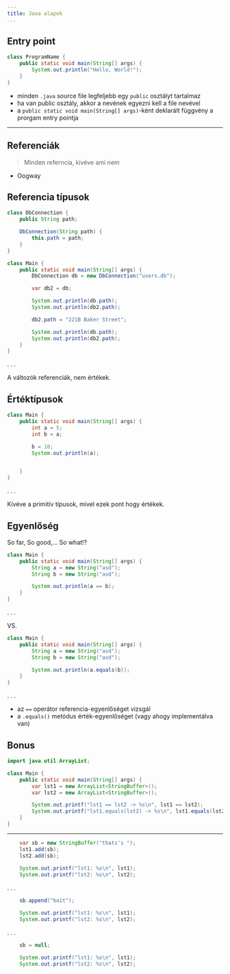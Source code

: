 ```yaml
---
title: Java alapok
...
```



## Entry point

```java
class ProgramName {
    public static void main(String[] args) {
        System.out.println("Hello, World!"); 
    }
}
```

- minden `.java` source file legfeljebb egy `public` osztályt tartalmaz
- ha van public osztály, akkor a nevének egyezni kell a file nevével
- a `public static void main(String[] args)`-ként deklarált függvény a prorgam entry pointja

---

## Referenciák

> Minden referncia, kivéve ami nem

- Oogway

## Referencia típusok

```java
class DbConnection {
    public String path;

    DbConnection(String path) {
        this.path = path;
    }
}

class Main {
    public static void main(String[] args) {
        DbConnection db = new DbConnection("users.db");

        var db2 = db;

        System.out.println(db.path);
        System.out.println(db2.path);

        db2.path = "221B Baker Street";

        System.out.println(db.path);
        System.out.println(db2.path);
    }
}
```

. . .

A változók referenciák, nem értékek.

## Értéktípusok

```java
class Main {
    public static void main(String[] args) {
        int a = 5;
        int b = a;

        b = 10;
        System.out.println(a);


    }
}
```

. . .

Kivéve a primitív típusok, mivel ezek pont hogy értékek.

## Egyenlőség

So far, So good,... So what!?

```java  
class Main {
    public static void main(String[] args) {
        String a = new String("asd");
        String b = new String("asd");

        System.out.println(a == b);
    }
}
```
. . .

VS.

```java  
class Main {
    public static void main(String[] args) {
        String a = new String("asd");
        String b = new String("asd");

        System.out.println(a.equals(b));
    }
}
```

. . .

- az `==` operátor referencia-egyenlőséget vizsgál
- a `.equals()` metódus érték-egyenlőséget (vagy ahogy implementálva van)

## Bonus 

```java
import java.util.ArrayList;

class Main {
    public static void main(String[] args) {
        var lst1 = new ArrayList<StringBuffer>();
        var lst2 = new ArrayList<StringBuffer>();

        System.out.printf("lst1 == lst2 -> %s\n", lst1 == lst2);
        System.out.printf("lst1.equals(lst2) -> %s\n", lst1.equals(lst2));
    }
}
```

---

```java
    var sb = new StringBuffer("thats's ");
    lst1.add(sb);
    lst2.add(sb);
    
    System.out.printf("lst1: %s\n", lst1);
    System.out.printf("lst2: %s\n", lst2);
```

. . .

```java
    sb.append("bait");

    System.out.printf("lst1: %s\n", lst1);
    System.out.printf("lst2: %s\n", lst2);
```

. . .

```java
    sb = null;

    System.out.printf("lst1: %s\n", lst1);
    System.out.printf("lst2: %s\n", lst2);
```

